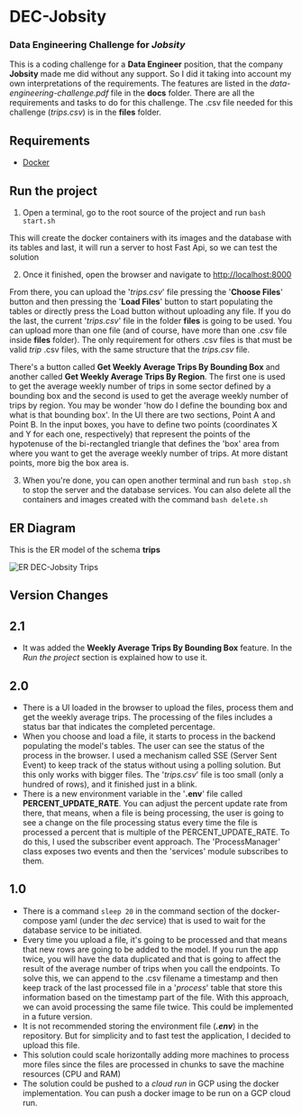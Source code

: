 # DEC-Jobsity
### Data Engineering Challenge for _Jobsity_

This is a coding challenge for a **Data Engineer** position, that the company **Jobsity** made me did 
without any support. So I did it taking into account my own interpretations of the requirements. The features 
are listed in the _data-engineering-challenge.pdf_ file in the **docs** folder. There are all the requirements and
tasks to do for this challenge. The .csv file needed for this challenge (_trips.csv_) is in the **files** folder.

## Requirements
  -  [Docker](https://www.docker.com/products/docker-desktop)

## Run the project

1. Open a terminal, go to the root source of the project and run `bash start.sh`

  This will create the docker containers with its images and the database with its tables and last, 
  it will run a server to host Fast Api, so we can test the solution

2. Once it finished, open the browser and navigate to [http://localhost:8000](http://localhost:8000)

From there, you can upload the '_trips.csv_' file pressing the '**Choose Files**' button and then pressing the '**Load Files**' button 
to start populating the tables or directly press the Load button without uploading any file. 
If you do the last, the current '_trips.csv_' file in the folder **files** is going to be used. 
You can upload more than one file (and of course, have more than one .csv file inside **files** folder). 
The only requirement for others .csv files is that must be valid _trip_ .csv files, with the same structure
that the _trips.csv_ file.

There's a button called **Get Weekly Average Trips By Bounding Box** and another called **Get Weekly Average Trips By Region**. 
The first one is used to get the average weekly number of trips in some sector defined by a bounding box and the second is used 
to get the average weekly number of trips by region. You may be wonder 'how do I define the bounding box and what is that bounding box'.
In the UI there are two sections, Point A and Point B. In the input boxes, you have to define two points 
(coordinates X and Y for each one, respectively) that represent the points of the hypotenuse of the bi-rectangled triangle that
defines the 'box' area from where you want to get the average weekly number of trips. At more distant points,
more big the box area is.

3. When you're done, you can open another terminal and run `bash stop.sh` to stop the server and the database services. 
You can also delete all the containers and images created with the command `bash delete.sh`

## ER Diagram

This is the ER model of the schema **trips**

![ER DEC-Jobsity Trips](https://user-images.githubusercontent.com/29830077/157293926-6eb0af1c-acab-4f79-8936-e03065d560b5.png)

## Version Changes

## 2.1

* It was added the **Weekly Average Trips By Bounding Box** feature. In the _Run the project_ section is
explained how to use it.

## 2.0

* There is a UI loaded in the browser to upload the files, process them and get the weekly average trips. The processing
of the files includes a status bar that indicates the completed percentage. 
* When you choose and load a file, it starts to process in the backend populating the model's tables. The user can see the status of the process in the browser. 
I used a mechanism called SSE (Server Sent Event) to keep track of the status without using a polling solution. But this only works with bigger files. The '_trips.csv_' file
is too small (only a hundred of rows), and it finished just in a blink. 
* There is a new environment variable in the '**.env**' file called **PERCENT_UPDATE_RATE**. You can adjust the percent update rate from there, that means, when a file is
being processing, the user is going to see a change on the file processing status every time the file is processed a percent that is multiple of the PERCENT_UPDATE_RATE. 
To do this, I used the subscriber event approach. The 'ProcessManager' class exposes two events and then the 'services' module subscribes to them.

## 1.0

* There is a command `sleep 20` in the command section of the docker-compose yaml (under the _dec_ service) that is used to wait for the database
service to be initiated.
* Every time you upload a file, it's going to be processed and that means that new rows are going to be added to the model. 
If you run the app twice, you will have the data duplicated and that is going to affect the result of the average number of trips when you call 
the endpoints. To solve this, we can append to the .csv filename a timestamp and then keep track of the last processed file in a '_process_' 
table that store this information based on the timestamp part of the file. With this approach, we can avoid processing the same file twice.
This could be implemented in a future version.
* It is not recommended storing the environment file (**_.env_**) in the repository. But for simplicity and to 
fast test the application, I decided to upload this file.
* This solution could scale horizontally adding more machines to process more files since the files are processed 
in chunks to save the machine resources (CPU and RAM)
* The solution could be pushed to a _cloud run_ in GCP using the docker implementation. You can push a docker image to be
run on a GCP cloud run.
